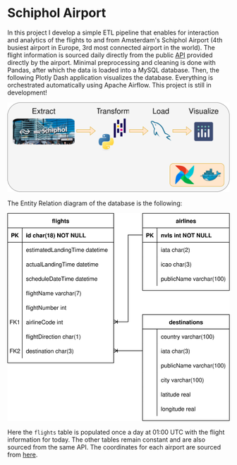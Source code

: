 # Schiphol Airport

In this project I develop a simple ETL pipeline that enables for interaction and analytics of the flights to and from Amsterdam's Schiphol Airport (4th busiest airport in Europe, 3rd most connected airport in the world). The flight information is sourced daily directly from the public [API](https://developer.schiphol.nl/) provided directly by the airport. Minimal preprocessing and cleaning is done with Pandas, after which the data is loaded into a MySQL database. Then, the following Plotly Dash application visualizes the database. Everything is orchestrated automatically using Apache Airflow. This project is still in development!

![Schiphol](../../../assets/schiphol/Schiphol.svg)

The Entity Relation diagram of the database is the following:

![ER](../../../assets/schiphol/ER.svg)

Here the `flights` table is populated once a day at 01:00 UTC with the flight information for today. The other tables remain constant and are also sourced from the same API. The coordinates for each airport are sourced from [here](https://data.opendatasoft.com/explore/dataset/airports-code%40public/export/?dataChart=eyJxdWVyaWVzIjpbeyJjb25maWciOnsiZGF0YXNldCI6ImFpcnBvcnRzLWNvZGVAcHVibGljIiwib3B0aW9ucyI6e319LCJjaGFydHMiOlt7ImFsaWduTW9udGgiOnRydWUsInR5cGUiOiJjb2x1bW4iLCJmdW5jIjoiQVZHIiwieUF4aXMiOiJsYXRpdHVkZSIsInNjaWVudGlmaWNEaXNwbGF5Ijp0cnVlLCJjb2xvciI6IiMxNDJFN0IifV0sInhBeGlzIjoiY291bnRyeV9uYW1lIiwibWF4cG9pbnRzIjo1MCwic29ydCI6IiJ9XSwidGltZXNjYWxlIjoiIiwiZGlzcGxheUxlZ2VuZCI6dHJ1ZSwiYWxpZ25Nb250aCI6dHJ1ZX0%3D&location=2,41.08309,0.07266&basemap=jawg.streets).
